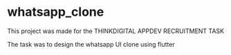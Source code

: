 # whatsapp_clone

This project was made for the THINKDIGITAL APPDEV RECRUITMENT TASK



The task was to design the whatsapp UI clone using flutter 
